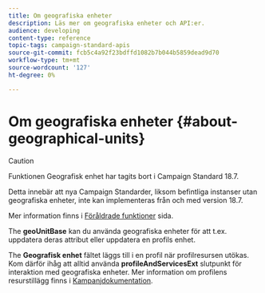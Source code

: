 ```yaml
---
title: Om geografiska enheter
description: Läs mer om geografiska enheter och API:er.
audience: developing
content-type: reference
topic-tags: campaign-standard-apis
source-git-commit: fcb5c4a92f23bdffd1082b7b044b5859dead9d70
workflow-type: tm+mt
source-wordcount: '127'
ht-degree: 0%

---
```



# Om geografiska enheter {#about-geographical-units}

>[!CAUTION]
>
>Funktionen Geografisk enhet har tagits bort i Campaign Standard 18.7.
>
>Detta innebär att nya Campaign Standarder, liksom befintliga instanser utan geografiska enheter, inte kan implementeras från och med version 18.7.
>
>Mer information finns i <a href="https://experienceleague.adobe.com/docs/campaign-standard/using/release-notes/deprecated-features.html?lang=sv#release-notes">Föråldrade funktioner</a> sida.

The **geoUnitBase** kan du använda geografiska enheter för att t.ex. uppdatera deras attribut eller uppdatera en profils enhet.

The **Geografisk enhet** fältet läggs till i en profil när profilresursen utökas. Kom därför ihåg att alltid använda **profileAndServicesExt** slutpunkt för interaktion med geografiska enheter. Mer information om profilens resurstillägg finns i [Kampanjdokumentation](https://helpx.adobe.com/campaign/standard/administration/using/organizational-units.html#partitioning-profiles).
